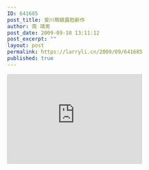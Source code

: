 ```yaml
---
ID: 641685
post_title: 爱川萌娘露脸新作
author: 南 靖男
post_date: 2009-09-10 13:11:12
post_excerpt: ""
layout: post
permalink: https://larryli.cn/2009/09/641685
published: true
---
```

<iframe width="312" height="206" src="http://ext.nicovideo.jp/thumb/sm8132475" scrolling="no" style="border:solid 1px #CCC;" frameborder="0"><a href="http://www.nicovideo.jp/watch/sm8132475">【ニコニコ動画】【こずえ】夏DOKIリップスティックを踊ってみた</a></iframe>